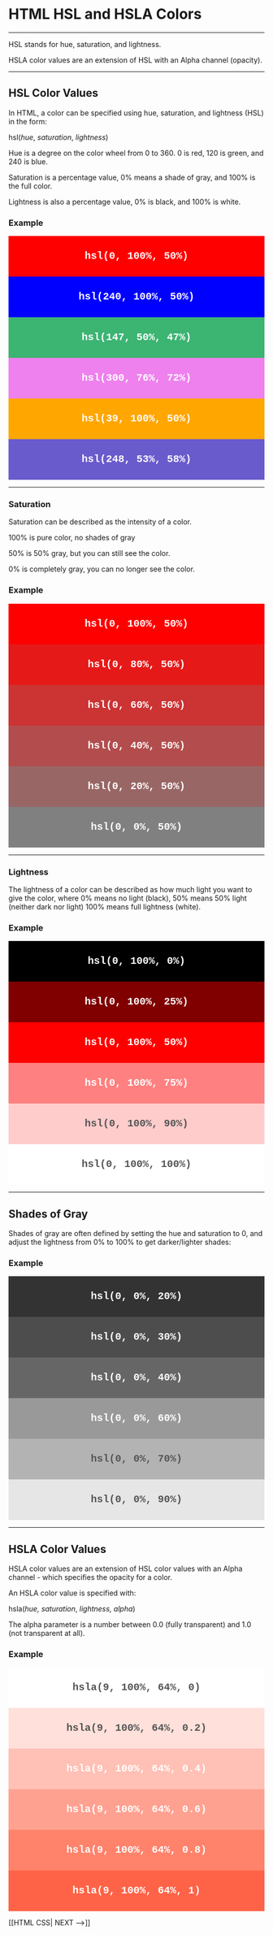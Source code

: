 # HTML HSL and HSLA Colors
---

HSL stands for hue, saturation, and lightness.

HSLA color values are an extension of HSL with an Alpha channel (opacity).

<hr>

## HSL Color Values

In HTML, a color can be specified using hue, saturation, and lightness (HSL) in the form:

hsl(_hue_, _saturation_, _lightness_)

Hue is a degree on the color wheel from 0 to 360. 0 is red, 120 is green, and 240 is blue.

Saturation is a percentage value, 0% means a shade of gray, and 100% is the full color.

Lightness is also a percentage value, 0% is black, and 100% is white.

<div>
 <h3>Example</h3>
<div>

<div style="line-height:80px;color:white;font-size:20px;font-weight:bold;text-align:center;font-family:Consolas, 'Courier New', Courier, monospace">
  <div>
    <div style="background-color:hsl(0, 100%, 50%);">hsl(0, 100%, 50%)</div>
  </div>
  <div>
    <div style="background-color:hsl(240, 100%, 50%)">hsl(240, 100%, 50%)</div>
  </div>
  <div>
    <div style="background-color:hsl(147, 50%, 47%);">hsl(147, 50%, 47%)</div>
  </div>
  <div>
    <div style="background-color:hsl(300, 76%, 72%);">hsl(300, 76%, 72%)</div>
  </div>
  <div>
    <div style="background-color:hsl(39, 100%, 50%);">hsl(39, 100%, 50%)</div>
  </div>
  <div>
    <div style="background-color:hsl(248, 53%, 58%);">hsl(248, 53%, 58%)</div>
  </div>
</div>
</div>
</div>

<hr>

### Saturation

Saturation can be described as the intensity of a color.

100% is pure color, no shades of gray

50% is 50% gray, but you can still see the color.

0% is completely gray, you can no longer see the color.

<div>
 <h3>Example</h3>
<div>

<div style="line-height:80px;color:white;font-size:20px;font-weight:bold;text-align:center;font-family:Consolas, 'Courier New', Courier, monospace">
  <div>
    <div style="background-color:hsl(0, 100%, 50%);">hsl(0, 100%, 50%)</div>
  </div>
  <div>
    <div style="background-color:hsl(0, 80%, 50%)">hsl(0, 80%, 50%)</div>
  </div>
  <div>
    <div style="background-color:hsl(0, 60%, 50%);">hsl(0, 60%, 50%)</div>
  </div>
  <div>
    <div style="background-color:hsl(0, 40%, 50%);">hsl(0, 40%, 50%)</div>
  </div>
  <div>
    <div style="background-color:hsl(0, 20%, 50%);">hsl(0, 20%, 50%)</div>
  </div>
  <div>
    <div style="background-color:hsl(0, 0%, 50%);">hsl(0, 0%, 50%)</div>
  </div>
</div>
</div>
</div>

<hr>

### Lightness

The lightness of a color can be described as how much light you want to give the color, where 0% means no light (black), 50% means 50% light (neither dark nor light) 100% means full lightness (white).

<div>
 <h3>Example</h3>
<div>
<div style="line-height:80px;color:white;font-size:20px;font-weight:bold;text-align:center;font-family:Consolas, 'Courier New', Courier, monospace">
  <div>
    <div style="background-color:hsl(0, 100%, 0%);">hsl(0, 100%, 0%)</div>
  </div>
  <div>
    <div style="background-color:hsl(0, 100%, 25%)">hsl(0, 100%, 25%)</div>
  </div>
  <div>
    <div style="background-color:hsl(0, 100%, 50%);">hsl(0, 100%, 50%)</div>
  </div>
  <div>
    <div style="background-color:hsl(0, 100%, 75%);">hsl(0, 100%, 75%)</div>
  </div>
  <div>
    <div style="background-color:hsl(0, 100%, 90%);color:#555555">hsl(0, 100%, 90%)</div>
  </div>
  <div>
    <div style="background-color:hsl(0, 100%, 100%);color:#555555;">hsl(0, 100%, 100%)</div>
  </div>
</div>
</div>
</div>

<hr>

## Shades of Gray

Shades of gray are often defined by setting the hue and saturation to 0, and adjust the lightness from 0% to 100% to get darker/lighter shades:

<div>
 <h3>Example</h3>
<div>
<div style="line-height:80px;color:white;font-size:20px;font-weight:bold;text-align:center;font-family:Consolas, 'Courier New', Courier, monospace">
  <div>
    <div style="background-color:hsl(0, 0%, 20%);">hsl(0, 0%, 20%)</div>
  </div>
  <div>
    <div style="background-color:hsl(0, 0%, 30%)">hsl(0, 0%, 30%)</div>
  </div>
  <div>
    <div style="background-color:hsl(0, 0%, 40%);">hsl(0, 0%, 40%)</div>
  </div>
  <div>
    <div style="background-color:hsl(0, 0%, 60%);">hsl(0, 0%, 60%)</div>
  </div>
  <div>
    <div style="background-color:hsl(0, 0%, 70%);color:#555555">hsl(0, 0%, 70%)</div>
  </div>
  <div>
    <div style="background-color:hsl(0, 0%, 90%);color:#555555;">hsl(0, 0%, 90%)</div>
  </div>
</div>
</div>
</div>

<hr>

## HSLA Color Values

HSLA color values are an extension of HSL color values with an Alpha channel - which specifies the opacity for a color.

An HSLA color value is specified with:

hsla(_hue,_ _saturation_, _lightness, alpha_)

The alpha parameter is a number between 0.0 (fully transparent) and 1.0 (not transparent at all).

<div>
 <h3>Example</h3>
<div>
<div style="
    line-height:80px;
    color:white;text-align:center;
    font-size:20px;
    font-weight:bold;
    font-family:Consolas, 'Courier New', Courier, monospace;
    background-image:url(img_bg_eyeicon.png), url(img_bg_transparent.gif);
    background-repeat:no-repeat, repeat;
    background-position:center, top left;
    background-color:#ffffff;">
  <div>
    <div style="background-color:hsla(9, 100%, 64%, 0);color:#555555;">hsla(9, 100%, 64%, 0)</div>
  </div>
  <div>
    <div style="background-color:hsla(9, 100%, 64%, 0.2);color:#555555;">hsla(9, 100%, 64%, 0.2)</div>
  </div>
  <div>
    <div style="background-color:hsla(9, 100%, 64%, 0.4);">hsla(9, 100%, 64%, 0.4)</div>
  </div>
  <div>
    <div style="background-color:hsla(9, 100%, 64%, 0.6);">hsla(9, 100%, 64%, 0.6)</div>
  </div>
  <div>
    <div style="background-color:hsla(9, 100%, 64%, 0.8);">hsla(9, 100%, 64%, 0.8)</div>
  </div>
  <div>
    <div style="background-color:hsla(9, 100%, 64%, 1);">hsla(9, 100%, 64%, 1)</div>
  </div>
</div>
</div>
</div>

[[HTML CSS| NEXT -->]]